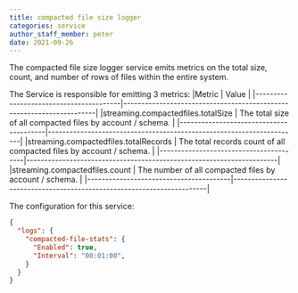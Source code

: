 ```yaml
---
title: compacted file size logger
categories: service
author_staff_member: peter
date: 2021-09-26
---
```


The compacted file size logger service emits metrics on the total size, count, and number of rows of files within the entire system.

The Service is responsible for emitting 3 metrics:
|Metric                                  | Value                                                                |
|----------------------------------------|----------------------------------------------------------------------|
|streaming.compactedfiles.totalSize      | The total size of all compacted files by account / schema.           |
|----------------------------------------|----------------------------------------------------------------------|
|streaming.compactedfiles.totalRecords   | The total records count of all compacted files by account / schema.  |
|----------------------------------------|----------------------------------------------------------------------|
|streaming.compactedfiles.count          | The number of all compacted files by account / schema.               |
|----------------------------------------|----------------------------------------------------------------------|

The configuration for this service:

```json
{
  "logs": {
    "compacted-file-stats": {
      "Enabled": true,
      "Interval": "00:01:00",
    }
  }
}
```